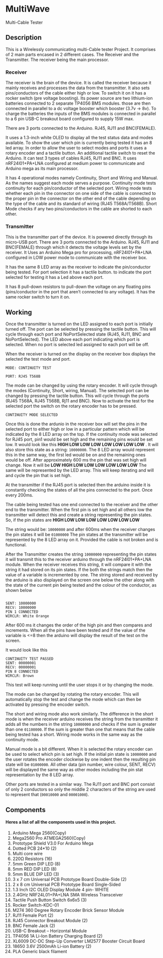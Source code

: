 # MultiWave
Multi-Cable Tester

## Description
This is a Wirelessly communicating multi-Cable tester Project.
It comprises of 2 main parts encased in 2 different cases. The Receiver and the Transmitter. The receiver being the main processor.
### Receiver
The receiver is the brain of the device. It is called the receiver because it mainly receives and processes the data from the transmitter.
It also sets pins/conductors of the cable either high or low.
To switch it on it has a rocker switch (pre voltage boosting).
Its power source are two lithium-ion batteries connected to 2 separate TP4056 BMS modules. those are then connected in parallel to a dc voltage booster which booster (3.7v → 8v). To charge the batteries the inputs of the BMS modules is connected in parallel to a 6 pin USB-C breakout board configured to supply 15W max. 

There are 3 ports connected to the Arduino. RJ45, RJ11 and BNC(FEMALE).  

It uses a 1.3-inch white OLED to display all the test status data and modes available.
To show the user which pin is currently being tested it has an 8 led array.
In order to allow the user to select modes and ports it uses a rotary encoder and a tactile button. An additional tactile switch to reset the Arduino.
It can test 3 types of cables RJ45, RJ11 and BNC. It uses nRF24l01+PA+LNA configured at medium power to communicate and Arduino mega as its main processor. 

It has 4 operational modes namely Continuity, Short and Wiring and Manual. As the names suggest each mode serves a purpose. Continuity mode tests continuity for each pin/conductor of the selected port.
Wiring mode tests whether each pin in the connector on one side of the cable is connected to the proper pin in the connector on the other end of the cable depending on the type of the cable and its standard of wiring (RJ45 T568A/T568B). Short Mode checks if any two pins/conductors in the cable are shorted to each other.

### Transmitter
This is the transmitter part of the device. It is powered directly through its micro-USB port.
There are 3 ports connected to the Arduino. RJ45, RJ11 and BNC(FEMALE) through which it detects the voltage levels set by the receiver. It Uses an Arduino Mega pro for processing, nRF24l01+PA+LNA configured in LOW power mode to communicate with the receiver box. 

It has the same 8 LED array as the receiver to indicate the pin/conductor being tested. For port selection it has a tactile button. to indicate the port selected for testing it has a Led above each port.

It has 8 pull-down resistors to pull-down the voltage on any floating pins (pins/conductor in the port that aren’t connected to any voltage). It has the same rocker switch to turn it on.

## Working

Once the transmitter is turned on the LED assigned to each port is initially turned off. The port can be selected by pressing the tactile button. This will cycle through each port and NoPortSelected state (RJ45, RJ11, BNC and NoPortSelected). The LED above each port indicating which port is selected. When no port is selected led assigned to each port will be off. 

When the receiver is turned on the display on the receiver box displays the selected the test mode and port. 

```
MODE: CONTINUITY TEST

PORT: RJ45 T568B

``` 

The mode can be changed by using the rotary encoder. It will cycle through the modes (Continuity, Short, wiring, Manual). The selected port can be changed by pressing the tactile button. This will cycle through the ports (RJ45 T568A, RJ45 T568B, Rj11 and BNC).
Now to activate the test for the selected port the switch on the rotary encoder has to be pressed.

```
CONTINUITY MODE SELECTED

``` 
Once this is done the ardunio in the receiver box will set the pins in the selected port to either high or low in a particular pattern which will be indicated by the 8 LED array on the top. 
If the continuity mode was selected for RJ45 port, pin1 would be set high and the remaining pins would be set low. It would look like this **HIGH LOW LOW LOW LOW LOW LOW LOW** . It will also store this state as a string: `10000000`.
The 8 LED array would represent this in the same way, the first led would be on and the remaining ones would be off. After approximately 600 ms the pin that was set high will change. Now it will be **LOW HIGH LOW LOW LOW LOW LOW LOW** The same will be represented by the LED array.
This will keep iterating and will and cycle the pin that is set high.

At the transmitter if the RJ45 port is selected then the arduino inside it is constantly checking the states of all the pins connected to the port. Once every 200ms.

The cable being tested has one end connected to the receiver and the other end to the transmitter. When the first pin is set high and all others low the transmitter will detect this and create a string representing the pin states. So, if the pin states are **HIGH LOW LOW LOW LOW LOW LOW LOW** 

The string would be: `10000000` and after 600ms when the receiver changes the pin states it will be `01000000` The pin states at the transmitter will be represented by the 8 LED array on it. Provided the cable is not broken and is functional.

After the Transmitter creates the string `10000000` representing the pin states it will transmit this to the receiver arduino through the nRF24l01+PA+LNA module. When the receiver receives this string, it will compare it with the string it had stored on its pin states. 
If the both the strings match then the value of a variable is incremented by one. The string stored and received by the arduino is also displayed on the screen one below the other along with the state of the current pin being tested and the colour of the conductor, as shown below
```

SENT: 10000000
RECV: 10000000
PIN 1 CONNECTED
WIRCLR: White Orange
``` 

After 600 ms it changes the order of the high pin and then compares and increments. When all the pins have been tested and if the value of the variable is <=8 then the arduino will display the result of the test on the screen. 

It would look like this 
```
CONTINUITY TEST PASSED
SENT: 00000001
RECV: 00000001
PIN 8 CONNECTED
WIRCLR: Brown
``` 
This test will keep running until the user stops it or by changing the mode. 

The mode can be changed by rotating the rotary encoder. This will automatically stop the test and change the mode which can then be activated by pressing the encoder switch.

The short and wiring mode also work similarly. The difference in the short mode is when the receiver arduino receives the string from the transmitter it adds all the numbers in the string `10000000` and checks if the sum is greater than one `01100000`. If the sum is greater than one that means that the cable being tested has a short.
Wiring mode works in the same way as the continuity mode.

Manual mode is a bit different. When it is selected the rotary encoder can be used to select which pin is set high. If the initial pin state is `10000000` and the user rotates the encoder clockwise by one indent then the resulting pin state will be `01000000`. All other data (pin number, wire colour, SENT, RECV) will be displayed the same way as other modes including the pin stat representation by the 8 LED array.

Other ports are tested in a similar way. The RJ11 port and BNC port consist of only 2 conductors so only the middle 2 characters of the string are used to represent that (`00010000` and `00001000`).

## Components

#### Heres a list of all the components used in this project.

1.	Arduino Mega 2560(Copy)
2.	Mega2560 Pro ATMEGA2560(Copy)
3.	Prototype Shield V3.0 For Arduino Mega
4.	Dotted PCB 24*10 (2) 
5.	Multi core wire
6.	220Ω Resistors (16)
7.	5mm Green DIP LED (8)
8.	5mm RED DIP LED (8)
9.	5mm BLUE DIP LED (3)
10.	3 x 7 cm Universal PCB Prototype Board Double-Side (2)
11.	2 x 8 cm Universal PCB Prototype Board Single-Sided
12.	1.3 Inch I2C OLED Display Module 4 pin- WHITE
13.	2.4GHz NRF24L01+PA+LNA SMA Wireless Transceiver 
14.	Tactile Push Button Switch 6x6x5 (3)
15.	Rocker Switch-KDC-01
16.	M274 360 Degree Rotary Encoder Brick Sensor Module
17.	RJ11 Female Port (2)
18.	RJ45 Connector Breakout Module (2)
19.	BNC Female Jack (2) 
20.	USB-C Breakout – Horizontal Module
21.	TP4056 1A Li-Ion Battery Charging Board (2)
22.	XL6009 DC-DC Step-Up Converter LM2577 Booster Circuit Board
23.	18650 3.6V 2500mAh Li-ion Battery (2)
24. PLA Generic black filament


